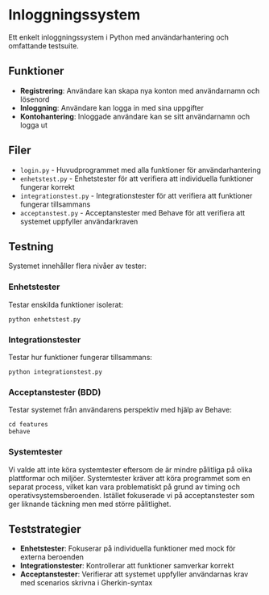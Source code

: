 # Inloggningssystem

Ett enkelt inloggningssystem i Python med användarhantering och omfattande testsuite.

## Funktioner

- **Registrering**: Användare kan skapa nya konton med användarnamn och lösenord
- **Inloggning**: Användare kan logga in med sina uppgifter
- **Kontohantering**: Inloggade användare kan se sitt användarnamn och logga ut

## Filer

- `login.py` - Huvudprogrammet med alla funktioner för användarhantering
- `enhetstest.py` - Enhetstester för att verifiera att individuella funktioner fungerar korrekt
- `integrationstest.py` - Integrationstester för att verifiera att funktioner fungerar tillsammans
- `acceptanstest.py` - Acceptanstester med Behave för att verifiera att systemet uppfyller användarkraven

## Testning

Systemet innehåller flera nivåer av tester:

### Enhetstester
Testar enskilda funktioner isolerat:
```
python enhetstest.py
```

### Integrationstester
Testar hur funktioner fungerar tillsammans:
```
python integrationstest.py
```

### Acceptanstester (BDD)
Testar systemet från användarens perspektiv med hjälp av Behave:
```
cd features
behave
```

### Systemtester
Vi valde att inte köra systemtester eftersom de är mindre pålitliga på olika plattformar och miljöer. Systemtester kräver att köra programmet som en separat process, vilket kan vara problematiskt på grund av timing och operativsystemsberoenden. Istället fokuserade vi på acceptanstester som ger liknande täckning men med större pålitlighet.

## Teststrategier

- **Enhetstester**: Fokuserar på individuella funktioner med mock för externa beroenden
- **Integrationstester**: Kontrollerar att funktioner samverkar korrekt
- **Acceptanstester**: Verifierar att systemet uppfyller användarnas krav med scenarios skrivna i Gherkin-syntax